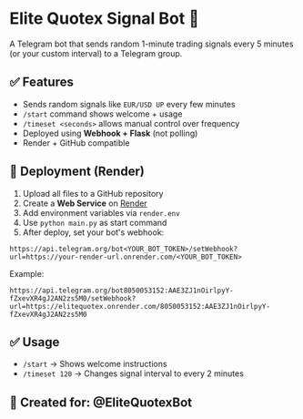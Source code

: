 # Elite Quotex Signal Bot 🤖

A Telegram bot that sends random 1-minute trading signals every 5 minutes (or your custom interval) to a Telegram group.

## ✅ Features

- Sends random signals like `EUR/USD UP` every few minutes
- `/start` command shows welcome + usage
- `/timeset <seconds>` allows manual control over frequency
- Deployed using **Webhook + Flask** (not polling)
- Render + GitHub compatible

## 🚀 Deployment (Render)

1. Upload all files to a GitHub repository
2. Create a **Web Service** on [Render](https://render.com)
3. Add environment variables via `render.env`
4. Use `python main.py` as start command
5. After deploy, set your bot's webhook:

```
https://api.telegram.org/bot<YOUR_BOT_TOKEN>/setWebhook?url=https://your-render-url.onrender.com/<YOUR_BOT_TOKEN>
```

Example:
```
https://api.telegram.org/bot8050053152:AAE3ZJ1nOirlpyY-fZxevXR4gJ2AN2zs5M0/setWebhook?url=https://elitequotex.onrender.com/8050053152:AAE3ZJ1nOirlpyY-fZxevXR4gJ2AN2zs5M0
```

## ✅ Usage

- `/start` → Shows welcome instructions
- `/timeset 120` → Changes signal interval to every 2 minutes

## 👤 Created for: @EliteQuotexBot
